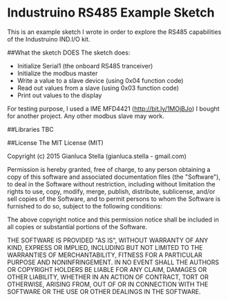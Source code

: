 # Industruino RS485 Example Sketch
This is an example sketch I wrote in order to explore the RS485 capabilities of the Industruino IND.I/O kit.

##What the sketch DOES
The sketch does:
* Initialize Serial1 (the onboard RS485 tranceiver)
* Initialize the modbus master
* Write a value to a slave device (using 0x04 function code)
* Read out values from a slave (using 0x03 function code)
* Print out values to the display

For testing purpose, I used a IME MFD4421 (http://bit.ly/1MOjBJo) I bought for another project. Any other modbus slave may work.

##Libraries
TBC

##License
The MIT License (MIT)

Copyright (c) 2015 Gianluca Stella (gianluca.stella  -  gmail.com)

Permission is hereby granted, free of charge, to any person obtaining a copy
of this software and associated documentation files (the "Software"), to deal
in the Software without restriction, including without limitation the rights
to use, copy, modify, merge, publish, distribute, sublicense, and/or sell
copies of the Software, and to permit persons to whom the Software is
furnished to do so, subject to the following conditions:

The above copyright notice and this permission notice shall be included in all
copies or substantial portions of the Software.

THE SOFTWARE IS PROVIDED "AS IS", WITHOUT WARRANTY OF ANY KIND, EXPRESS OR
IMPLIED, INCLUDING BUT NOT LIMITED TO THE WARRANTIES OF MERCHANTABILITY,
FITNESS FOR A PARTICULAR PURPOSE AND NONINFRINGEMENT. IN NO EVENT SHALL THE
AUTHORS OR COPYRIGHT HOLDERS BE LIABLE FOR ANY CLAIM, DAMAGES OR OTHER
LIABILITY, WHETHER IN AN ACTION OF CONTRACT, TORT OR OTHERWISE, ARISING FROM,
OUT OF OR IN CONNECTION WITH THE SOFTWARE OR THE USE OR OTHER DEALINGS IN THE
SOFTWARE.

